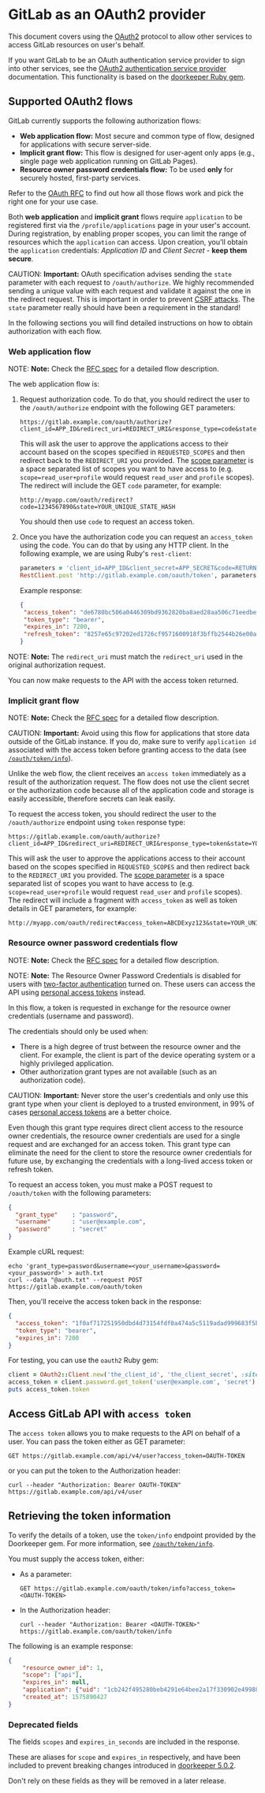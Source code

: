# GitLab as an OAuth2 provider

This document covers using the [OAuth2](https://oauth.net/2/) protocol to allow
other services to access GitLab resources on user's behalf.

If you want GitLab to be an OAuth authentication service provider to sign into
other services, see the [OAuth2 authentication service provider](../integration/oauth_provider.md)
documentation. This functionality is based on the
[doorkeeper Ruby gem](https://github.com/doorkeeper-gem/doorkeeper).

## Supported OAuth2 flows

GitLab currently supports the following authorization flows:

- **Web application flow:** Most secure and common type of flow, designed for
  applications with secure server-side.
- **Implicit grant flow:** This flow is designed for user-agent only apps (e.g., single
  page web application running on GitLab Pages).
- **Resource owner password credentials flow:** To be used **only** for securely
  hosted, first-party services.

Refer to the [OAuth RFC](https://tools.ietf.org/html/rfc6749) to find out
how all those flows work and pick the right one for your use case.

Both **web application** and **implicit grant** flows require `application` to be
registered first via the `/profile/applications` page in your user's account.
During registration, by enabling proper scopes, you can limit the range of
resources which the `application` can access. Upon creation, you'll obtain the
`application` credentials: _Application ID_ and _Client Secret_ - **keep them secure**.

CAUTION: **Important:**
OAuth specification advises sending the `state` parameter with each request to
`/oauth/authorize`. We highly recommended sending a unique value with each request
and validate it against the one in the redirect request. This is important in
order to prevent [CSRF attacks](https://wiki.owasp.org/index.php/Cross-Site_Request_Forgery_(CSRF)).
The `state` parameter really should have been a requirement in the standard!

In the following sections you will find detailed instructions on how to obtain
authorization with each flow.

### Web application flow

NOTE: **Note:**
Check the [RFC spec](https://tools.ietf.org/html/rfc6749#section-4.1) for a
detailed flow description.

The web application flow is:

1. Request authorization code. To do that, you should redirect the user to the
   `/oauth/authorize` endpoint with the following GET parameters:

   ```plaintext
   https://gitlab.example.com/oauth/authorize?client_id=APP_ID&redirect_uri=REDIRECT_URI&response_type=code&state=YOUR_UNIQUE_STATE_HASH&scope=REQUESTED_SCOPES
   ```

   This will ask the user to approve the applications access to their account
   based on the scopes specified in `REQUESTED_SCOPES` and then redirect back to
   the `REDIRECT_URI` you provided. The [scope parameter](https://github.com/doorkeeper-gem/doorkeeper/wiki/Using-Scopes#requesting-particular-scopes)
   is a space separated list of scopes you want to have access to (e.g. `scope=read_user+profile`
   would request `read_user` and `profile` scopes). The redirect will
   include the GET `code` parameter, for example:

   ```plaintext
   http://myapp.com/oauth/redirect?code=1234567890&state=YOUR_UNIQUE_STATE_HASH
   ```

   You should then use `code` to request an access token.

1. Once you have the authorization code you can request an `access_token` using the
   code. You can do that by using any HTTP client. In the following example,
   we are using Ruby's `rest-client`:

   ```ruby
   parameters = 'client_id=APP_ID&client_secret=APP_SECRET&code=RETURNED_CODE&grant_type=authorization_code&redirect_uri=REDIRECT_URI'
   RestClient.post 'http://gitlab.example.com/oauth/token', parameters
   ```

   Example response:

   ```json
   {
    "access_token": "de6780bc506a0446309bd9362820ba8aed28aa506c71eedbe1c5c4f9dd350e54",
    "token_type": "bearer",
    "expires_in": 7200,
    "refresh_token": "8257e65c97202ed1726cf9571600918f3bffb2544b26e00a61df9897668c33a1"
   }
   ```

NOTE: **Note:**
The `redirect_uri` must match the `redirect_uri` used in the original
authorization request.

You can now make requests to the API with the access token returned.

### Implicit grant flow

NOTE: **Note:**
Check the [RFC spec](https://tools.ietf.org/html/rfc6749#section-4.2) for a
detailed flow description.

CAUTION: **Important:**
Avoid using this flow for applications that store data outside of the GitLab
instance. If you do, make sure to verify `application id` associated with the
access token before granting access to the data
(see [`/oauth/token/info`](#retrieving-the-token-information)).

Unlike the web flow, the client receives an `access token` immediately as a
result of the authorization request. The flow does not use the client secret
or the authorization code because all of the application code and storage is
easily accessible, therefore secrets can leak easily.

To request the access token, you should redirect the user to the
`/oauth/authorize` endpoint using `token` response type:

```plaintext
https://gitlab.example.com/oauth/authorize?client_id=APP_ID&redirect_uri=REDIRECT_URI&response_type=token&state=YOUR_UNIQUE_STATE_HASH&scope=REQUESTED_SCOPES
```

This will ask the user to approve the applications access to their account
based on the scopes specified in `REQUESTED_SCOPES` and then redirect back to
the `REDIRECT_URI` you provided. The [scope parameter](https://github.com/doorkeeper-gem/doorkeeper/wiki/Using-Scopes#requesting-particular-scopes)
   is a space separated list of scopes you want to have access to (e.g. `scope=read_user+profile`
would request `read_user` and `profile` scopes). The redirect
will include a fragment with `access_token` as well as token details in GET
parameters, for example:

```plaintext
http://myapp.com/oauth/redirect#access_token=ABCDExyz123&state=YOUR_UNIQUE_STATE_HASH&token_type=bearer&expires_in=3600
```

### Resource owner password credentials flow

NOTE: **Note:**
Check the [RFC spec](https://tools.ietf.org/html/rfc6749#section-4.3) for a
detailed flow description.

NOTE: **Note:**
The Resource Owner Password Credentials is disabled for users with [two-factor
authentication](../user/profile/account/two_factor_authentication.md) turned on.
These users can access the API using [personal access tokens](../user/profile/personal_access_tokens.md)
instead.

In this flow, a token is requested in exchange for the resource owner credentials
(username and password).

The credentials should only be used when:

- There is a high degree of trust between the resource owner and the client. For
  example, the client is part of the device operating system or a highly
  privileged application.
- Other authorization grant types are not available (such as an authorization code).

CAUTION: **Important:**
Never store the user's credentials and only use this grant type when your client
is deployed to a trusted environment, in 99% of cases
[personal access tokens](../user/profile/personal_access_tokens.md) are a better
choice.

Even though this grant type requires direct client access to the resource owner
credentials, the resource owner credentials are used for a single request and
are exchanged for an access token. This grant type can eliminate the need for
the client to store the resource owner credentials for future use, by exchanging
the credentials with a long-lived access token or refresh token.

To request an access token, you must make a POST request to `/oauth/token` with
the following parameters:

```json
{
  "grant_type"    : "password",
  "username"      : "user@example.com",
  "password"      : "secret"
}
```

Example cURL request:

```shell
echo 'grant_type=password&username=<your_username>&password=<your_password>' > auth.txt
curl --data "@auth.txt" --request POST https://gitlab.example.com/oauth/token
```

Then, you'll receive the access token back in the response:

```json
{
  "access_token": "1f0af717251950dbd4d73154fdf0a474a5c5119adad999683f5b450c460726aa",
  "token_type": "bearer",
  "expires_in": 7200
}
```

For testing, you can use the `oauth2` Ruby gem:

```ruby
client = OAuth2::Client.new('the_client_id', 'the_client_secret', :site => "http://example.com")
access_token = client.password.get_token('user@example.com', 'secret')
puts access_token.token
```

## Access GitLab API with `access token`

The `access token` allows you to make requests to the API on behalf of a user.
You can pass the token either as GET parameter:

```plaintext
GET https://gitlab.example.com/api/v4/user?access_token=OAUTH-TOKEN
```

or you can put the token to the Authorization header:

```shell
curl --header "Authorization: Bearer OAUTH-TOKEN" https://gitlab.example.com/api/v4/user
```

## Retrieving the token information

To verify the details of a token, use the `token/info` endpoint provided by the Doorkeeper gem.
For more information, see [`/oauth/token/info`](https://github.com/doorkeeper-gem/doorkeeper/wiki/API-endpoint-descriptions-and-examples#get----oauthtokeninfo).

You must supply the access token, either:

- As a parameter:

   ```plaintext
   GET https://gitlab.example.com/oauth/token/info?access_token=<OAUTH-TOKEN>
   ```

- In the Authorization header:

   ```shell
   curl --header "Authorization: Bearer <OAUTH-TOKEN>" https://gitlab.example.com/oauth/token/info
   ```

The following is an example response:

```json
{
    "resource_owner_id": 1,
    "scope": ["api"],
    "expires_in": null,
    "application": {"uid": "1cb242f495280beb4291e64bee2a17f330902e499882fe8e1e2aa875519cab33"},
    "created_at": 1575890427
}
```

### Deprecated fields

The fields `scopes` and `expires_in_seconds` are included in the response.

These are aliases for `scope` and `expires_in` respectively, and have been included to
prevent breaking changes introduced in [doorkeeper 5.0.2](https://github.com/doorkeeper-gem/doorkeeper/wiki/Migration-from-old-versions#from-4x-to-5x).

Don't rely on these fields as they will be removed in a later release.
